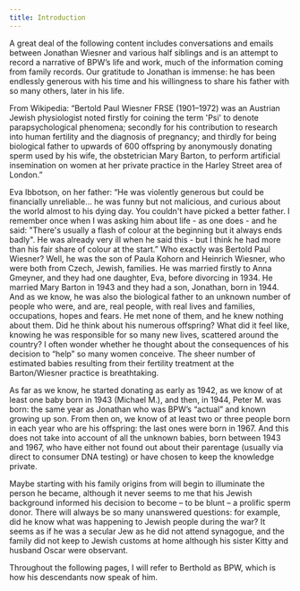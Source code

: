 ```yaml
---
title: Introduction
---
```


A great deal of the following content includes conversations and emails between Jonathan Wiesner
and various half siblings and is an attempt to record a narrative of BPW’s life and work, much of
the information coming from family records. Our gratitude to Jonathan is immense: he has been
endlessly generous with his time and his willingness to share his father with so many others, later in
his life.

From Wikipedia: “Bertold Paul Wiesner FRSE (1901–1972) was an Austrian Jewish physiologist
noted firstly for coining the term 'Psi' to denote parapsychological phenomena; secondly for his
contribution to research into human fertility and the diagnosis of pregnancy; and thirdly for being
biological father to upwards of 600 offspring by anonymously donating sperm used by his wife, the
obstetrician Mary Barton, to perform artificial insemination on women at her private practice in the
Harley Street area of London.”

Eva Ibbotson, on her father: “He was violently generous but could be financially unreliable... he
was funny but not malicious, and curious about the world almost to his dying day. You couldn't
have picked a better father. I remember once when I was asking him about life - as one does - and
he said: "There's usually a flash of colour at the beginning but it always ends badly". He was
already very ill when he said this - but I think he had more than his fair share of colour at the start.”
Who exactly was Bertold Paul Wiesner? Well, he was the son of Paula Kohorn and Heinrich
Wiesner, who were both from Czech, Jewish, families. He was married firstly to Anna Gmeyner,
and they had one daughter, Eva, before divorcing in 1934. He married Mary Barton in 1943 and
they had a son, Jonathan, born in 1944. And as we know, he was also the biological father to an
unknown number of people who were, and are, real people, with real lives and families,
occupations, hopes and fears. He met none of them, and he knew nothing about them. Did he think
about his numerous offspring? What did it feel like, knowing he was responsible for so many new
lives, scattered around the country? I often wonder whether he thought about the consequences of
his decision to “help” so many women conceive. The sheer number of estimated babies resulting
from their fertility treatment at the Barton/Wiesner practice is breathtaking.

As far as we know, he started donating as early as 1942, as we know of at least one baby born in
1943 (Michael M.), and then, in 1944, Peter M. was born: the same year as Jonathan who was
BPW’s “actual” and known growing up son. From then on, we know of at least two or three people
born in each year who are his offspring: the last ones were born in 1967. And this does not take
into account of all the unknown babies, born between 1943 and 1967, who have either not found out
about their parentage (usually via direct to consumer DNA testing) or have chosen to keep the
knowledge private.

Maybe starting with his family origins from will begin to illuminate the person he became, although
it never seems to me that his Jewish background informed his decision to become – to be blunt – a
prolific sperm donor. There will always be so many unanswered questions: for example, did he
know what was happening to Jewish people during the war? It seems as if he was a secular Jew as
he did not attend synagogue, and the family did not keep to Jewish customs at home although his
sister Kitty and husband Oscar were observant.

Throughout the following pages, I will refer to Berthold as BPW, which is how his descendants now
speak of him.
